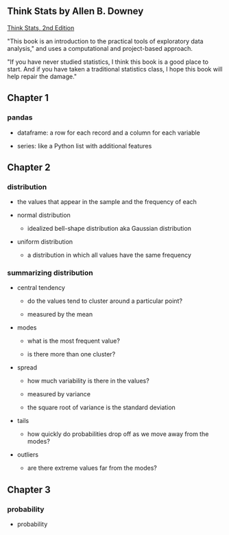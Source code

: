 ## Think Stats by Allen B. Downey

[Think Stats, 2nd Edition](http://greenteapress.com/thinkstats2/index.html)

"This book is an introduction to the practical tools of exploratory data analysis," and uses a computational and project-based approach.

"If you have never studied statistics, I think this book is a good place to start. And if you have taken a traditional statistics class, I hope this book will help repair the damage."

## Chapter 1

### pandas

  - dataframe: a row for each record and a column for each variable

  - series: like a Python list with additional features

## Chapter 2

### distribution

  - the values that appear in the sample and the frequency of each

  - normal distribution

    - idealized bell-shape distribution aka Gaussian distribution

  - uniform distribution

    - a distribution in which all values have the same frequency

### summarizing distribution

  - central tendency

    - do the values tend to cluster around a particular point?

    - measured by the mean

  - modes

    - what is the most frequent value?

    - is there more than one cluster?

  - spread

    - how much variability is there in the values?

    - measured by variance

    - the square root of variance is the standard deviation

  - tails

    - how quickly do probabilities drop off as we move away from the modes?

  - outliers

    - are there extreme values far from the modes?

## Chapter 3

### probability

  - probability
